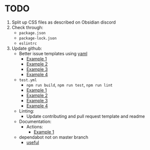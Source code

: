 # TODO

1. Split up CSS files as described on Obsidian discord
2. Check through:
    - `package.json`
    - `package-lock.json`
    - `eslintrc`
3. Update github:
    - Better issue templates using [yaml](https://docs.github.com/en/communities/using-templates-to-encourage-useful-issues-and-pull-requests/configuring-issue-templates-for-your-repository)
      - [Example 1](https://github.com/javalent/admonitions/tree/main/.github/ISSUE_TEMPLATE)
      - [Example 2](https://github.com/obsidian-tasks-group/obsidian-tasks/tree/main/.github/ISSUE_TEMPLATE)
      - [Example 3](https://github.com/actions/stale/blob/main/.github/ISSUE_TEMPLATE/config.yml)
      - [Example 4](https://github.com/blacksmithgu/obsidian-dataview/tree/master/.github/ISSUE_TEMPLATE)
    - `test.yml`
      - `npm run build`, `npm run test`, `npm run lint`
      - [Example 1](https://github.com/tgrosinger/advanced-tables-obsidian/blob/main/.github/workflows/main.yml)
      - [Example 2](https://github.com/chhoumann/quickadd/blob/master/.github/workflows/test.yml)
      - [Example 3](https://github.com/obsidian-tasks-group/obsidian-tasks/blob/main/.github/workflows/verify.yml)
      - [Example 4](https://github.com/blacksmithgu/obsidian-dataview/blob/master/.github/workflows/test.yml)
    - Linting:
      - Update contributing and pull request template and readme
    - Documentation:
      - Actions:
        - [Example 1](https://github.com/obsidian-tasks-group/obsidian-tasks/blob/main/.github/workflows/update-docs-markdown.yml)
    - dependabot not on master branch
      - [useful](https://softwaremill.com/how-to-use-dependabot-on-github/)
